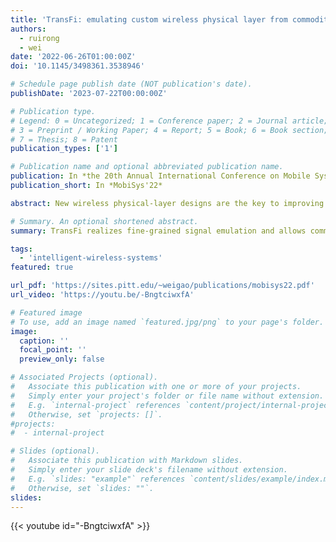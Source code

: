 ```yaml
---
title: 'TransFi: emulating custom wireless physical layer from commodity wifi'
authors:
  - ruirong
  - wei
date: '2022-06-26T01:00:00Z'
doi: '10.1145/3498361.3538946'

# Schedule page publish date (NOT publication's date).
publishDate: '2023-07-22T00:00:00Z'

# Publication type.
# Legend: 0 = Uncategorized; 1 = Conference paper; 2 = Journal article;
# 3 = Preprint / Working Paper; 4 = Report; 5 = Book; 6 = Book section;
# 7 = Thesis; 8 = Patent
publication_types: ['1']

# Publication name and optional abbreviated publication name.
publication: In *the 20th Annual International Conference on Mobile Systems, Applications and Services (MobiSys'22)*
publication_short: In *MobiSys'22*

abstract: New wireless physical-layer designs are the key to improving wireless network performance. Adopting these new designs, however, requires modifications on wireless hardware and is difficult on commodity devices. In this paper, we show that this hardware modification in many cases can be avoided by TransFi, a new software technique that enables custom wireless PHY functionality on commodity WiFi transmitters via fine-grained emulation. Our basic insight is that many custom wireless signals can be emulated by manipulating the MAC payloads of WiFi MIMO streams and mixing the transmitted signals from these streams on the air. To perform such emulation, TransFi considers the target signal as a mixture of QAM constellation points on the complex plane, and reversely computes the MAC payload of each MIMO stream from one selected QAM constellation point. We implemented TransFi on commodity WiFi devices to emulate three custom wireless PHYs with diverse characteristics. Experiment results show that TransFi's accuracy of emulation is >90% when transmitting emulated data payloads at 11.4 Mbps (46x faster than existing methods), and the decoding error at this data rate is <1% (10x lower than existing methods).

# Summary. An optional shortened abstract.
summary: TransFi realizes fine-grained signal emulation and allows commodity WiFi devices to emulate custom wireless physical layer, including but not limited to, custom PHY-layer preambles and new ways of agile spectrum usage. It could also improve the performance of cross-technology communication and many other wireless applications by up to 50x, enabling high-speed data communication on par with commodity WiFi.

tags:
  - 'intelligent-wireless-systems'
featured: true

url_pdf: 'https://sites.pitt.edu/~weigao/publications/mobisys22.pdf'
url_video: 'https://youtu.be/-BngtciwxfA'

# Featured image
# To use, add an image named `featured.jpg/png` to your page's folder.
image:
  caption: ''
  focal_point: ''
  preview_only: false

# Associated Projects (optional).
#   Associate this publication with one or more of your projects.
#   Simply enter your project's folder or file name without extension.
#   E.g. `internal-project` references `content/project/internal-project/index.md`.
#   Otherwise, set `projects: []`.
#projects:
#  - internal-project

# Slides (optional).
#   Associate this publication with Markdown slides.
#   Simply enter your slide deck's filename without extension.
#   E.g. `slides: "example"` references `content/slides/example/index.md`.
#   Otherwise, set `slides: ""`.
slides:
---
```


{{< youtube id="-BngtciwxfA" >}}
